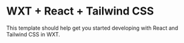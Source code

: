 # WXT + React + Tailwind CSS

This template should help get you started developing with React and Tailwind CSS in WXT.
